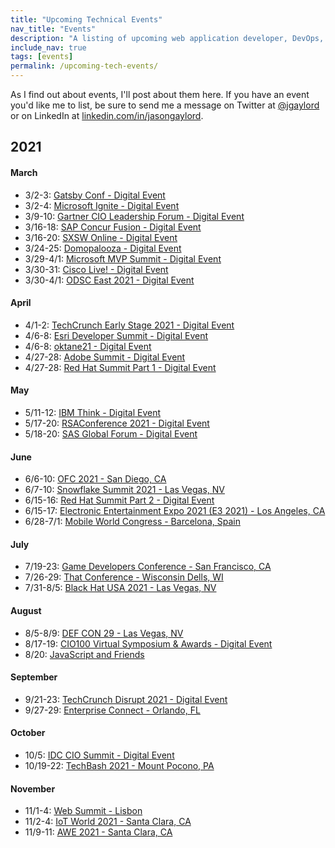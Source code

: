 ```yaml
---
title: "Upcoming Technical Events"
nav_title: "Events"
description: "A listing of upcoming web application developer, DevOps, and other technical events."
include_nav: true
tags: [events]
permalink: /upcoming-tech-events/
---
```


As I find out about events, I'll post about them here. If you have an event you'd like me to list, be sure to send me a message on Twitter at [@jgaylord](http://jasong.us/eUDX9v) or on LinkedIn at [linkedin.com/in/jasongaylord](http://jasong.us/linkedin).

## 2021 

#### March
- 3/2-3: [Gatsby Conf - Digital Event](http://jasong.us/39UNFbL)
- 3/2-4: [Microsoft Ignite - Digital Event](https://jasong.us/39WSpMR)
- 3/9-10: [Gartner CIO Leadership Forum - Digital Event](http://jasong.us/395jvlF)
- 3/16-18: [SAP Concur Fusion - Digital Event](http://jasong.us/2XZQl0G)
- 3/16-20: [SXSW Online - Digital Event](http://jasong.us/2Mgb8uj)
- 3/24-25: [Domopalooza - Digital Event](http://jasong.us/3paaOvR)
- 3/29-4/1: [Microsoft MVP Summit - Digital Event](http://jasong.us/3a7PiSn)
- 3/30-31: [Cisco Live! - Digital Event](http://jasong.us/2NpR8pU)
- 3/30-4/1: [ODSC East 2021 - Digital Event](https://jasong.us/3qTlJL5)

#### April
- 4/1-2: [TechCrunch Early Stage 2021 - Digital Event](http://jasong.us/2XZlq4T)
- 4/6-8: [Esri Developer Summit - Digital Event](http://jasong.us/2LWLjjb)
- 4/6-8: [oktane21 - Digital Event](http://jasong.us/2KGW6h2)
- 4/27-28: [Adobe Summit - Digital Event](http://jasong.us/394ykoi)
- 4/27-28: [Red Hat Summit Part 1 - Digital Event](http://jasong.us/3o6mMWb)

#### May
- 5/11-12: [IBM Think - Digital Event](http://jasong.us/393NPgd)
- 5/17-20: [RSAConference 2021 - Digital Event](http://jasong.us/3sFOQmJ)
- 5/18-20: [SAS Global Forum - Digital Event](http://jasong.us/2Nmurml)

#### June
- 6/6-10: [OFC 2021 - San Diego, CA](http://jasong.us/362mtp4)
- 6/7-10: [Snowflake Summit 2021 - Las Vegas, NV](https://jasong.us/3p6GHWa)
- 6/15-16: [Red Hat Summit Part 2 - Digital Event](http://jasong.us/3o6mMWb)
- 6/15-17: [Electronic Entertainment Expo 2021 (E3 2021) - Los Angeles, CA](http://jasong.us/3o5PXIO)
- 6/28-7/1: [Mobile World Congress - Barcelona, Spain](http://jasong.us/3o4irTd)

#### July
- 7/19-23: [Game Developers Conference - San Francisco, CA](http://jasong.us/3qDWoEE)
- 7/26-29: [That Conference - Wisconsin Dells, WI](http://jasong.us/3c1S3Hg)
- 7/31-8/5: [Black Hat USA 2021 - Las Vegas, NV](http://jasong.us/3sVxEd4)

#### August
- 8/5-8/9: [DEF CON 29 - Las Vegas, NV](http://jasong.us/3p18HKN)
- 8/17-19: [CIO100 Virtual Symposium & Awards - Digital Event](http://jasong.us/2MgBpZO)
- 8/20: [JavaScript and Friends](http://jasong.us/36hVPZp)

#### September
- 9/21-23: [TechCrunch Disrupt 2021 - Digital Event](http://jasong.us/3oafbFL)
- 9/27-29: [Enterprise Connect - Orlando, FL](https://jasong.us/360iTMf)

#### October
- 10/5: [IDC CIO Summit - Digital Event](https://jasong.us/2Y1eQL5)
- 10/19-22: [TechBash 2021 - Mount Pocono, PA](https://jasong.us/37lAkGe)

#### November
- 11/1-4: [Web Summit - Lisbon](http://jasong.us/393Panf)
- 11/2-4: [IoT World 2021 - Santa Clara, CA](http://jasong.us/3qEPsa9)
- 11/9-11: [AWE 2021 - Santa Clara, CA](http://jasong.us/2Mg3Y9m)
